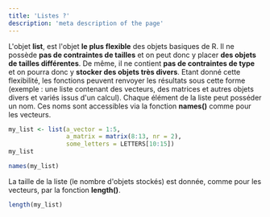 ```yaml
---
title: 'Listes ?'
description: 'meta description of the page'
---
```


L'objet **list**, est l'objet **le plus flexible** des objets basiques de R. Il ne possède **pas de contraintes de tailles** et on peut donc y placer **des objets de tailles différentes**. De même, il ne contient **pas de contraintes de
type** et on pourra donc y **stocker des objets très divers**. Etant donné cette flexibilité, les fonctions peuvent renvoyer les résultats sous cette forme (exemple : une liste contenant des vecteurs, des matrices et autres objets divers et variés issus d'un calcul). Chaque élément de la liste peut posséder un nom. Ces noms sont accessibles via la fonction **names()** comme pour les vecteurs.

```r
my_list <- list(a_vector = 1:5, 
                a_matrix = matrix(8:13, nr = 2), 
                some_letters = LETTERS[10:15])
my_list
```

```r
names(my_list)
```

La taille de la liste (le nombre d'objets stockés) est donnée, comme pour les vecteurs, par la fonction **length()**.

```r
length(my_list)
```
